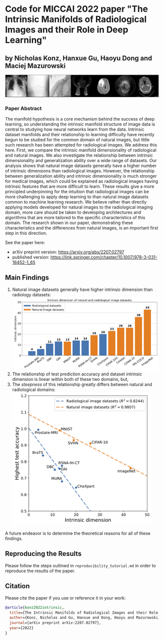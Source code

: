 # Code for MICCAI 2022 paper "The Intrinsic Manifolds of Radiological Images and their Role in Deep Learning"
## by Nicholas Konz, Hanxue Gu, Haoyu Dong and Maciej Mazurowski

![Example images from our explored datasets.](figures/data_eg_1row.png)

### Paper Abstract
The manifold hypothesis is a core mechanism behind the success of deep learning, so understanding the intrinsic manifold structure of image data is central to studying how neural networks learn from the data. Intrinsic dataset manifolds and their relationship to learning difficulty have recently begun to be studied for the common domain of natural images, but little such research has been attempted for radiological images. We address this here. First, we compare the intrinsic manifold dimensionality of radiological and natural images. We also investigate the relationship between intrinsic dimensionality and generalization ability over a wide range of datasets. Our analysis shows that natural image datasets generally have a higher number of intrinsic dimensions than radiological images. However, the relationship between generalization ability and intrinsic dimensionality is much stronger for medical images, which could be explained as radiological images having intrinsic features that are more difficult to learn. These results give a more principled underpinning for the intuition that radiological images can be more challenging to apply deep learning to than natural image datasets common to machine learning research.  We believe rather than directly applying models developed for natural images to the radiological imaging domain, more care should be taken to developing architectures and algorithms that are more tailored to the specific characteristics of this domain. The research shown in our paper, demonstrating these characteristics and the differences from natural images, is an important first step in this direction.

See the paper here:
- arXiv preprint version: https://arxiv.org/abs/2207.02797
- published version: https://link.springer.com/chapter/10.1007/978-3-031-16452-1_65

## Main Findings

1. Natural image datasets generally have higher intrinsic dimension than radiology datasets:
![Intrinsic dimension of various radiological and natural image datasets.](figures/ID.png)
3. The relationship of test prediction accuracy and dataset intrinsic dimension is linear *within* both of these two domains, but,
4. The *steepness* of this relationship greatly differs between natural and radiological domains:
![Difference in generalization ability vs. dataset intrinsic dimension between natural and radiological images.](figures/main_fig_multi_0.png)

A future endeavor is to determine the theoretical reasons for all of these findings.

## Reproducing the Results
Please follow the steps outlined in `reproducibility_tutorial.md` in order to reproduce the results of the paper.

## Citation
Please cite the paper if you use or reference it in your work:
```bib
@article{konz2022intrinsic,
  title={The Intrinsic Manifolds of Radiological Images and their Role in Deep Learning},
  author={Konz, Nicholas and Gu, Hanxue and Dong, Haoyu and Mazurowski, Maciej A},
  journal={arXiv preprint arXiv:2207.02797},
  year={2022}
}
```
